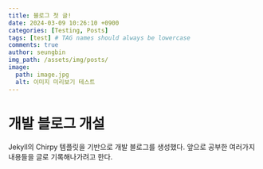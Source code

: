 ```yaml
---
title: 블로그 첫 글!
date: 2024-03-09 10:26:10 +0900
categories: [Testing, Posts]
tags: [test] # TAG names should always be lowercase
comments: true
author: seungbin
img_path: /assets/img/posts/
image:
  path: image.jpg
  alt: 이미지 미리보기 테스트
---
```


# 개발 블로그 개설

Jekyll의 Chirpy 템플릿을 기반으로 개발 블로그를 생성했다. 앞으로 공부한 여러가지 내용들을 글로 기록해나가려고 한다.
